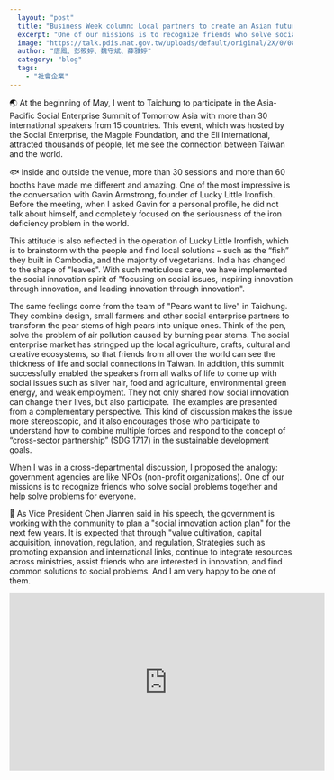 ```yaml
---
  layout: "post"
  title: "Business Week column: Local partners to create an Asian future"
  excerpt: "One of our missions is to recognize friends who solve social problems together and help solve problems for everyone."
  image: "https://talk.pdis.nat.gov.tw/uploads/default/original/2X/0/08b38a4651ca9cf8163529894a98ad0627de97f5.jpg"
  author: "唐鳳、彭筱婷、魏守斌、薛雅婷"
  category: "blog"
  tags: 
    - "社會企業"
---
```



 🌏 At the beginning of May, I went to Taichung to participate in the Asia-Pacific Social Enterprise Summit of Tomorrow Asia with more than 30 international speakers from 15 countries. This event, which was hosted by the Social Enterprise, the Magpie Foundation, and the Eli International, attracted thousands of people, let me see the connection between Taiwan and the world. 

🐟 Inside and outside the venue, more than 30 sessions and more than 60 booths have made me different and amazing. One of the most impressive is the conversation with Gavin Armstrong, founder of Lucky Little Ironfish. Before the meeting, when I asked Gavin for a personal profile, he did not talk about himself, and completely focused on the seriousness of the iron deficiency problem in the world. 

 This attitude is also reflected in the operation of Lucky Little Ironfish, which is to brainstorm with the people and find local solutions – such as the “fish” they built in Cambodia, and the majority of vegetarians. India has changed to the shape of &quot;leaves&quot;. With such meticulous care, we have implemented the social innovation spirit of &quot;focusing on social issues, inspiring innovation through innovation, and leading innovation through innovation&quot;. 

 The same feelings come from the team of &quot;Pears want to live&quot; in Taichung. They combine design, small farmers and other social enterprise partners to transform the pear stems of high pears into unique ones. Think of the pen, solve the problem of air pollution caused by burning pear stems. The social enterprise market has stringped up the local agriculture, crafts, cultural and creative ecosystems, so that friends from all over the world can see the thickness of life and social connections in Taiwan. In addition, this summit successfully enabled the speakers from all walks of life to come up with social issues such as silver hair, food and agriculture, environmental green energy, and weak employment. They not only shared how social innovation can change their lives, but also participate. The examples are presented from a complementary perspective. This kind of discussion makes the issue more stereoscopic, and it also encourages those who participate to understand how to combine multiple forces and respond to the concept of “cross-sector partnership” (SDG 17.17) in the sustainable development goals. 

 When I was in a cross-departmental discussion, I proposed the analogy: government agencies are like NPOs (non-profit organizations). One of our missions is to recognize friends who solve social problems together and help solve problems for everyone. 

🌄 As Vice President Chen Jianren said in his speech, the government is working with the community to plan a &quot;social innovation action plan&quot; for the next few years. It is expected that through &quot;value cultivation, capital acquisition, innovation, regulation, and regulation, Strategies such as promoting expansion and international links, continue to integrate resources across ministries, assist friends who are interested in innovation, and find common solutions to social problems. And I am very happy to be one of them. 

 <center><iframe width="560" height="315" src="https://www.youtube-nocookie.com/embed/QtykZeZRe88" frameborder="0" allow="autoplay; encrypted-media" allowfullscreen></iframe></center> 
